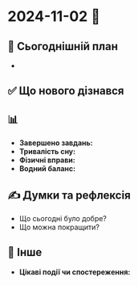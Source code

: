 # 2024-11-02 📅

## 📝 Сьогоднішній план
- 

## ✅  Що нового дізнався 


## 📊 
- **Завершено завдань:** 
- **Тривалість сну:** 
- **Фізичні вправи:** 
- **Водний баланс:** 

## ✍️ Думки та рефлексія
- Що сьогодні було добре? 
- Що можна покращити? 


## 🐾 Інше
- **Цікаві події чи спостереження:**
